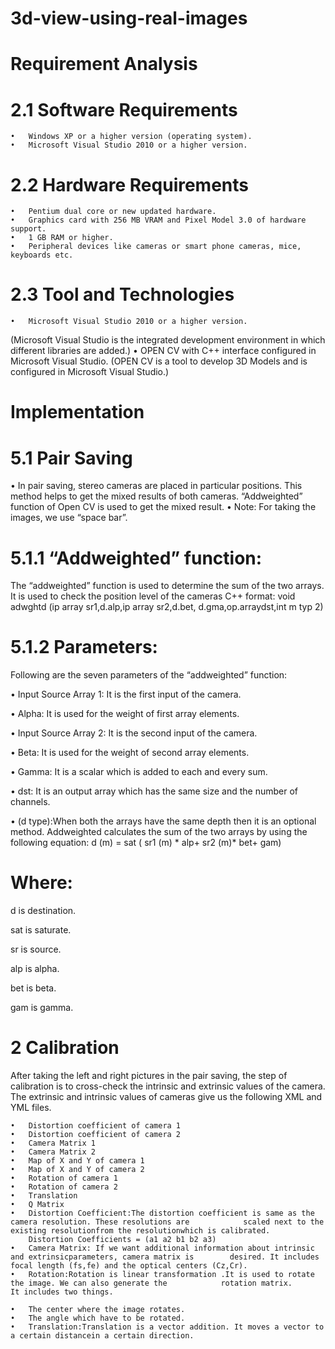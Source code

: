 ﻿# 3d-view-using-real-images
 # Requirement Analysis
 
# 2.1 Software Requirements
	•	Windows XP or a higher version (operating system).
	•	Microsoft Visual Studio 2010 or a higher version.
# 2.2 Hardware Requirements
	•	Pentium dual core or new updated hardware.
	•	Graphics card with 256 MB VRAM and Pixel Model 3.0 of hardware support.
	•	1 GB RAM or higher.
	•	Peripheral devices like cameras or smart phone cameras, mice, keyboards etc.
# 2.3 Tool and Technologies
	•	Microsoft Visual Studio 2010 or a higher version.
(Microsoft Visual Studio is the integrated development environment in which different libraries are added.)
	•	OPEN CV with C++ interface configured in Microsoft Visual Studio.
(OPEN CV is a tool to develop 3D Models and is configured in Microsoft Visual Studio.)

# Implementation 
# 5.1 Pair Saving
• In pair saving, stereo cameras are placed in particular positions. This method helps to get the mixed results of both cameras. “Addweighted” function of Open CV is used to get the mixed result. 
• Note: For taking the images, we use “space bar”.
# 5.1.1 “Addweighted” function:
The “addweighted” function is used to determine the sum of the two arrays. It is used to check the position level of the cameras C++ format: void adwghtd   (ip array sr1,d.alp,ip array sr2,d.bet, d.gma,op.arraydst,int m typ 2)
# 5.1.2 Parameters:
Following are the seven parameters of the “addweighted” function:

• Input Source Array 1: It is the first input of the camera.

• Alpha: It is used for the weight of first array elements.

• Input Source Array 2: It is the second input of the camera.

• Beta: It is used for the weight of second array elements.

• Gamma: It is a scalar which is added to each and every sum.

• dst: It is an output array which has the same size and the number of channels.

• (d type):When both the arrays have the same depth then it is an optional method. Addweighted calculates the sum of the two 	arrays by using the following equation:
   d (m) = sat ( sr1 (m) * alp+ sr2 (m)* bet+ gam)

# Where:

d is destination.

sat is saturate.

sr is source.

alp is alpha.

bet is beta.

gam is gamma.


# 2 Calibration
After taking the left and right pictures in the pair saving, the step of calibration is to cross-check the intrinsic and extrinsic values of the camera. The extrinsic and intrinsic values of cameras give us the following XML and YML files.

	•	Distortion coefficient of camera 1
	•	Distortion coefficient of camera 2
	•	Camera Matrix 1
	•	Camera Matrix 2
	•	Map of X and Y of camera 1
	•	Map of X and Y of camera 2
	•	Rotation of camera 1
	•	Rotation of camera 2
	•	Translation
	•	Q Matrix
	•	Distortion Coefficient:The distortion coefficient is same as the camera resolution. These resolutions are	         scaled next to the existing resolutionfrom the resolutionwhich is calibrated. 
		Distortion Coefficients = (a1 a2 b1 b2 a3)
	•	Camera Matrix: If we want additional information about intrinsic and extrinsicparameters, camera matrix is		  desired. It includes focal length (fs,fe) and the optical centers (Cz,Cr).
	•	Rotation:Rotation is linear transformation .It is used to rotate the image. We can also generate the 			rotation matrix. 
	It includes two things.
	
	•	The center where the image rotates.
	•	The angle which have to be rotated. 
	•	Translation:Translation is a vector addition. It moves a vector to a certain distancein a certain direction.



